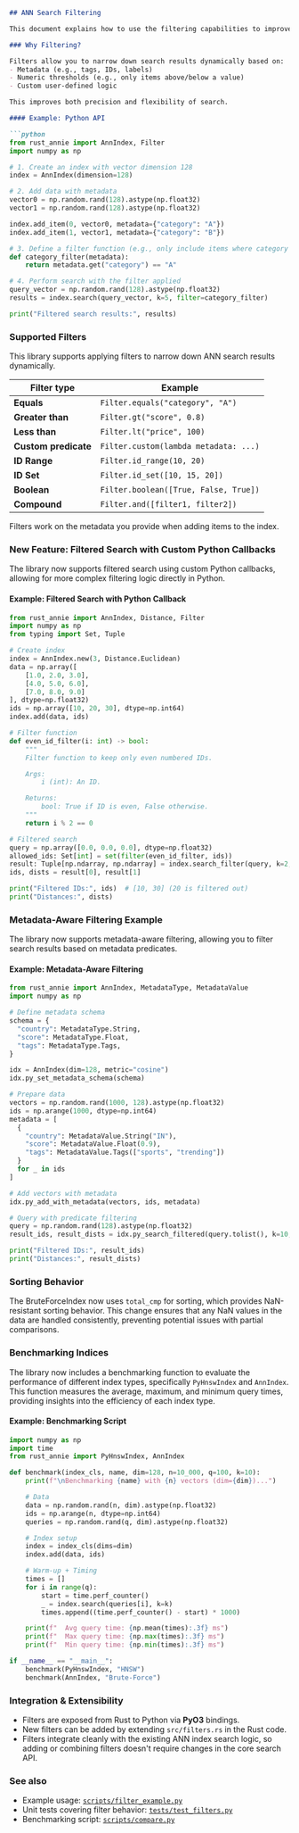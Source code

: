 ```markdown
## ANN Search Filtering

This document explains how to use the filtering capabilities to improve Approximate Nearest Neighbor (ANN) search.

### Why Filtering?

Filters allow you to narrow down search results dynamically based on:
- Metadata (e.g., tags, IDs, labels)
- Numeric thresholds (e.g., only items above/below a value)
- Custom user-defined logic

This improves both precision and flexibility of search.

#### Example: Python API

```python
from rust_annie import AnnIndex, Filter
import numpy as np

# 1. Create an index with vector dimension 128
index = AnnIndex(dimension=128)

# 2. Add data with metadata
vector0 = np.random.rand(128).astype(np.float32)
vector1 = np.random.rand(128).astype(np.float32)

index.add_item(0, vector0, metadata={"category": "A"})
index.add_item(1, vector1, metadata={"category": "B"})

# 3. Define a filter function (e.g., only include items where category == "A")
def category_filter(metadata):
    return metadata.get("category") == "A"

# 4. Perform search with the filter applied
query_vector = np.random.rand(128).astype(np.float32)
results = index.search(query_vector, k=5, filter=category_filter)

print("Filtered search results:", results)
```

### Supported Filters

This library supports applying filters to narrow down ANN search results dynamically.

| Filter type        | Example                                       |
|------------------- |----------------------------------------------- |
| **Equals**         | `Filter.equals("category", "A")`              |
| **Greater than**   | `Filter.gt("score", 0.8)`                     |
| **Less than**      | `Filter.lt("price", 100)`                     |
| **Custom predicate** | `Filter.custom(lambda metadata: ...)`       |
| **ID Range**       | `Filter.id_range(10, 20)`                     |
| **ID Set**         | `Filter.id_set([10, 15, 20])`                 |
| **Boolean**        | `Filter.boolean([True, False, True])`         |
| **Compound**       | `Filter.and([filter1, filter2])`              |

Filters work on the metadata you provide when adding items to the index.

### New Feature: Filtered Search with Custom Python Callbacks

The library now supports filtered search using custom Python callbacks, allowing for more complex filtering logic directly in Python.

#### Example: Filtered Search with Python Callback

```python
from rust_annie import AnnIndex, Distance, Filter
import numpy as np
from typing import Set, Tuple

# Create index
index = AnnIndex.new(3, Distance.Euclidean)
data = np.array([
    [1.0, 2.0, 3.0],
    [4.0, 5.0, 6.0],
    [7.0, 8.0, 9.0]
], dtype=np.float32)
ids = np.array([10, 20, 30], dtype=np.int64)
index.add(data, ids)

# Filter function
def even_id_filter(i: int) -> bool:
    """
    Filter function to keep only even numbered IDs.

    Args:
        i (int): An ID.

    Returns:
        bool: True if ID is even, False otherwise.
    """
    return i % 2 == 0

# Filtered search
query = np.array([0.0, 0.0, 0.0], dtype=np.float32)
allowed_ids: Set[int] = set(filter(even_id_filter, ids))
result: Tuple[np.ndarray, np.ndarray] = index.search_filter(query, k=2, allowed_ids=allowed_ids)
ids, dists = result[0], result[1]

print("Filtered IDs:", ids)  # [10, 30] (20 is filtered out)
print("Distances:", dists)
```

### Metadata-Aware Filtering Example

The library now supports metadata-aware filtering, allowing you to filter search results based on metadata predicates.

#### Example: Metadata-Aware Filtering

```python
from rust_annie import AnnIndex, MetadataType, MetadataValue
import numpy as np

# Define metadata schema
schema = {
  "country": MetadataType.String,
  "score": MetadataType.Float,
  "tags": MetadataType.Tags,
}

idx = AnnIndex(dim=128, metric="cosine")
idx.py_set_metadata_schema(schema)

# Prepare data
vectors = np.random.rand(1000, 128).astype(np.float32)
ids = np.arange(1000, dtype=np.int64)
metadata = [
  {
    "country": MetadataValue.String("IN"),
    "score": MetadataValue.Float(0.9),
    "tags": MetadataValue.Tags(["sports", "trending"])
  }
  for _ in ids
]

# Add vectors with metadata
idx.py_add_with_metadata(vectors, ids, metadata)

# Query with predicate filtering
query = np.random.rand(128).astype(np.float32)
result_ids, result_dists = idx.py_search_filtered(query.tolist(), k=10, predicate='country=="IN" AND score>0.8')

print("Filtered IDs:", result_ids)
print("Distances:", result_dists)
```

### Sorting Behavior

The BruteForceIndex now uses `total_cmp` for sorting, which provides NaN-resistant sorting behavior. This change ensures that any NaN values in the data are handled consistently, preventing potential issues with partial comparisons.

### Benchmarking Indices

The library now includes a benchmarking function to evaluate the performance of different index types, specifically `PyHnswIndex` and `AnnIndex`. This function measures the average, maximum, and minimum query times, providing insights into the efficiency of each index type.

#### Example: Benchmarking Script

```python
import numpy as np
import time
from rust_annie import PyHnswIndex, AnnIndex

def benchmark(index_cls, name, dim=128, n=10_000, q=100, k=10):
    print(f"\nBenchmarking {name} with {n} vectors (dim={dim})...")

    # Data
    data = np.random.rand(n, dim).astype(np.float32)
    ids = np.arange(n, dtype=np.int64)
    queries = np.random.rand(q, dim).astype(np.float32)

    # Index setup
    index = index_cls(dims=dim)
    index.add(data, ids)

    # Warm-up + Timing
    times = []
    for i in range(q):
        start = time.perf_counter()
        _ = index.search(queries[i], k=k)
        times.append((time.perf_counter() - start) * 1000)

    print(f"  Avg query time: {np.mean(times):.3f} ms")
    print(f"  Max query time: {np.max(times):.3f} ms")
    print(f"  Min query time: {np.min(times):.3f} ms")

if __name__ == "__main__":
    benchmark(PyHnswIndex, "HNSW")
    benchmark(AnnIndex, "Brute-Force")
```

### Integration & Extensibility

- Filters are exposed from Rust to Python via **PyO3** bindings.
- New filters can be added by extending `src/filters.rs` in the Rust code.
- Filters integrate cleanly with the existing ANN index search logic, so adding or combining filters doesn't require changes in the core search API.

### See also

- Example usage: [`scripts/filter_example.py`](../scripts/filter_example.py)
- Unit tests covering filter behavior: [`tests/test_filters.py`](../tests/test_filters.py)
- Benchmarking script: [`scripts/compare.py`](../scripts/compare.py)
```